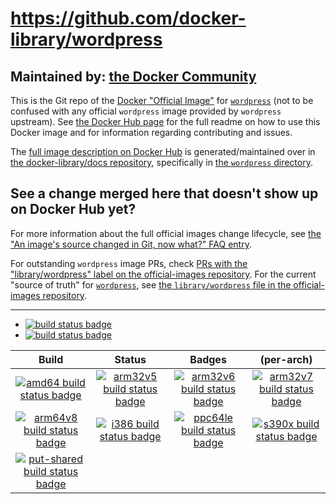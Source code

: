 # https://github.com/docker-library/wordpress

## Maintained by: [the Docker Community](https://github.com/docker-library/wordpress)

This is the Git repo of the [Docker "Official Image"](https://github.com/docker-library/official-images#what-are-official-images) for [`wordpress`](https://hub.docker.com/_/wordpress/) (not to be confused with any official `wordpress` image provided by `wordpress` upstream). See [the Docker Hub page](https://hub.docker.com/_/wordpress/) for the full readme on how to use this Docker image and for information regarding contributing and issues.

The [full image description on Docker Hub](https://hub.docker.com/_/wordpress/) is generated/maintained over in [the docker-library/docs repository](https://github.com/docker-library/docs), specifically in [the `wordpress` directory](https://github.com/docker-library/docs/tree/master/wordpress).

## See a change merged here that doesn't show up on Docker Hub yet?

For more information about the full official images change lifecycle, see [the "An image's source changed in Git, now what?" FAQ entry](https://github.com/docker-library/faq#an-images-source-changed-in-git-now-what).

For outstanding `wordpress` image PRs, check [PRs with the "library/wordpress" label on the official-images repository](https://github.com/docker-library/official-images/labels/library%2Fwordpress). For the current "source of truth" for [`wordpress`](https://hub.docker.com/_/wordpress/), see [the `library/wordpress` file in the official-images repository](https://github.com/docker-library/official-images/blob/master/library/wordpress).

---

-	[![build status badge](https://img.shields.io/travis/docker-library/wordpress/master.svg?label=Travis%20CI)](https://travis-ci.org/docker-library/wordpress/branches)
-	[![build status badge](https://img.shields.io/jenkins/s/https/doi-janky.infosiftr.net/job/update.sh/job/wordpress.svg?label=Automated%20update.sh)](https://doi-janky.infosiftr.net/job/update.sh/job/wordpress)

| Build | Status | Badges | (per-arch) |
|:-:|:-:|:-:|:-:|
| [![amd64 build status badge](https://img.shields.io/jenkins/s/https/doi-janky.infosiftr.net/job/multiarch/job/amd64/job/wordpress.svg?label=amd64)](https://doi-janky.infosiftr.net/job/multiarch/job/amd64/job/wordpress) | [![arm32v5 build status badge](https://img.shields.io/jenkins/s/https/doi-janky.infosiftr.net/job/multiarch/job/arm32v5/job/wordpress.svg?label=arm32v5)](https://doi-janky.infosiftr.net/job/multiarch/job/arm32v5/job/wordpress) | [![arm32v6 build status badge](https://img.shields.io/jenkins/s/https/doi-janky.infosiftr.net/job/multiarch/job/arm32v6/job/wordpress.svg?label=arm32v6)](https://doi-janky.infosiftr.net/job/multiarch/job/arm32v6/job/wordpress) | [![arm32v7 build status badge](https://img.shields.io/jenkins/s/https/doi-janky.infosiftr.net/job/multiarch/job/arm32v7/job/wordpress.svg?label=arm32v7)](https://doi-janky.infosiftr.net/job/multiarch/job/arm32v7/job/wordpress) |
| [![arm64v8 build status badge](https://img.shields.io/jenkins/s/https/doi-janky.infosiftr.net/job/multiarch/job/arm64v8/job/wordpress.svg?label=arm64v8)](https://doi-janky.infosiftr.net/job/multiarch/job/arm64v8/job/wordpress) | [![i386 build status badge](https://img.shields.io/jenkins/s/https/doi-janky.infosiftr.net/job/multiarch/job/i386/job/wordpress.svg?label=i386)](https://doi-janky.infosiftr.net/job/multiarch/job/i386/job/wordpress) | [![ppc64le build status badge](https://img.shields.io/jenkins/s/https/doi-janky.infosiftr.net/job/multiarch/job/ppc64le/job/wordpress.svg?label=ppc64le)](https://doi-janky.infosiftr.net/job/multiarch/job/ppc64le/job/wordpress) | [![s390x build status badge](https://img.shields.io/jenkins/s/https/doi-janky.infosiftr.net/job/multiarch/job/s390x/job/wordpress.svg?label=s390x)](https://doi-janky.infosiftr.net/job/multiarch/job/s390x/job/wordpress) |
| [![put-shared build status badge](https://img.shields.io/jenkins/s/https/doi-janky.infosiftr.net/job/put-shared/job/light/job/wordpress.svg?label=put-shared)](https://doi-janky.infosiftr.net/job/put-shared/job/light/job/wordpress) |

<!-- THIS FILE IS GENERATED BY https://github.com/docker-library/docs/blob/master/generate-repo-stub-readme.sh -->
